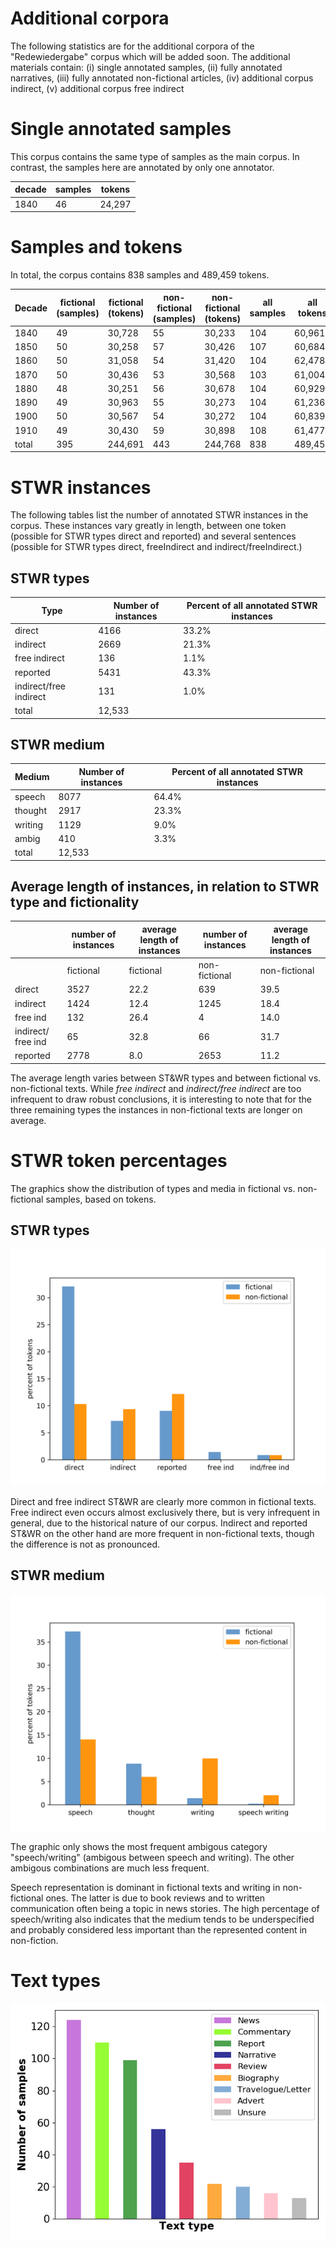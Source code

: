 # Additional corpora

The following statistics are for the additional corpora of the "Redewiedergabe" corpus which will be added soon.
The additional materials contain: (i) single annotated samples, (ii) fully annotated narratives, (iii) fully annotated non-fictional articles, (iv) additional corpus indirect, (v) additional corpus free indirect

# Single annotated samples

This corpus contains the same type of samples as the main corpus. In contrast, the samples here are annotated by only one annotator.

| decade | samples | tokens |
|--------|---------|--------|
| 1840   | 46      | 24,297 |



# Samples and tokens

In total, the corpus contains 838 samples and 489,459 tokens.

| Decade | fictional (samples) | fictional (tokens) | non-fictional (samples) | non-fictional (tokens) | all samples | all tokens |
|--------|---------------------|--------------------|---------------------------|--------------------------|----------------|---------------|
| 1840   | 49                  | 30,728             | 55                        | 30,233                   | 104             | 60,961        |
| 1850   | 50                  | 30,258             | 57                        | 30,426                   | 107             | 60,684        |
| 1860   | 50                  | 31,058             | 54                        | 31,420                   | 104             | 62,478        |
| 1870   | 50                  | 30,436             | 53                        | 30,568                   | 103             | 61,004        |
| 1880   | 48                  | 30,251             | 56                        | 30,678                   | 104             | 60,929        |
| 1890   | 49                  | 30,963             | 55                        | 30,273                   | 104             | 61,236        |
| 1900   | 50                  | 30,567             | 54                        | 30,272                   | 104             | 60,839        |
| 1910   | 49                  | 30,430             | 59                        | 30,898                   | 108             | 61,477        |
| total | 395                 | 244,691            | 443                       | 244,768                  | 838            | 489,459       |

# STWR instances
The following tables list the number of annotated STWR instances in the corpus. These instances vary greatly in length, between one token (possible for STWR types direct and reported) and several sentences (possible for STWR types direct, freeIndirect and indirect/freeIndirect.)

## STWR types
| Type                    | Number of instances | Percent of all annotated STWR instances|
|------------------------|--------|---------|
| direct                 | 4166   | 33.2%   |
| indirect               | 2669   | 21.3%   |
| free indirect          |  136   | 1.1%    |
| reported               | 5431   | 43.3%   |
| indirect/free indirect |  131   | 1.0%    |
| total                 | 12,533  |         |

## STWR medium
| Medium  | Number of instances | Percent of all annotated STWR instances |
|---------|--------|---------|
| speech  | 8077   | 64.4%   |
| thought | 2917   | 23.3%   |
| writing | 1129   | 9.0%    |
| ambig   | 410    | 3.3%    |
| total  | 12,533   |         |

## Average length of instances, in relation to STWR type and fictionality

|                    | number of instances | average length of instances | number of instances | average length of instances |
|--------------------|---------------------|-----------------------------|---------------------|-----------------------------|
|                    | fictional           | fictional                   | non-fictional       | non-fictional               |
| direct             | 3527                | 22.2                        | 639                 | 39.5                        |
| indirect           | 1424                | 12.4                        | 1245                | 18.4                        |
| free ind           | 132                 | 26.4                        | 4                   | 14.0                        |
| indirect/ free ind | 65                  | 32.8                        | 66                  | 31.7                        |
| reported           | 2778                | 8.0                         | 2653                | 11.2                        |

The average length varies between ST&WR types and between fictional vs. non-fictional texts. While _free indirect_ and _indirect/free indirect_ are too infrequent to draw robust conclusions, it is interesting to note that for the three remaining types the instances in non-fictional texts are longer on average. 

# STWR token percentages

The graphics show the distribution of types and media in fictional vs. non-fictional samples, based on tokens.

## STWR types

![rw_Types](/resources/docs/img/rw_type.png)

Direct and free indirect ST&WR are clearly more common in fictional texts. Free indirect even occurs almost exclusively there, but is very infrequent in general, due to the historical nature of our corpus. Indirect and reported ST&WR on the other hand are more frequent in non-fictional texts, though the difference is not as pronounced.

## STWR medium

![rw_Media](/resources/docs/img/rw_medium.png)

The graphic only shows the most frequent ambigous category "speech/writing" (ambigous between speech and writing). The other ambigous combinations are much less frequent.

Speech representation is dominant in fictional texts and writing in non-fictional ones. The latter is due to book reviews and to written communication often being a topic in news stories. The high percentage of speech/writing also indicates that the medium tends to be underspecified and probably considered less important than the represented content in non-fiction.  

# Text types

![text types](/resources/docs/img/text_type.png)
